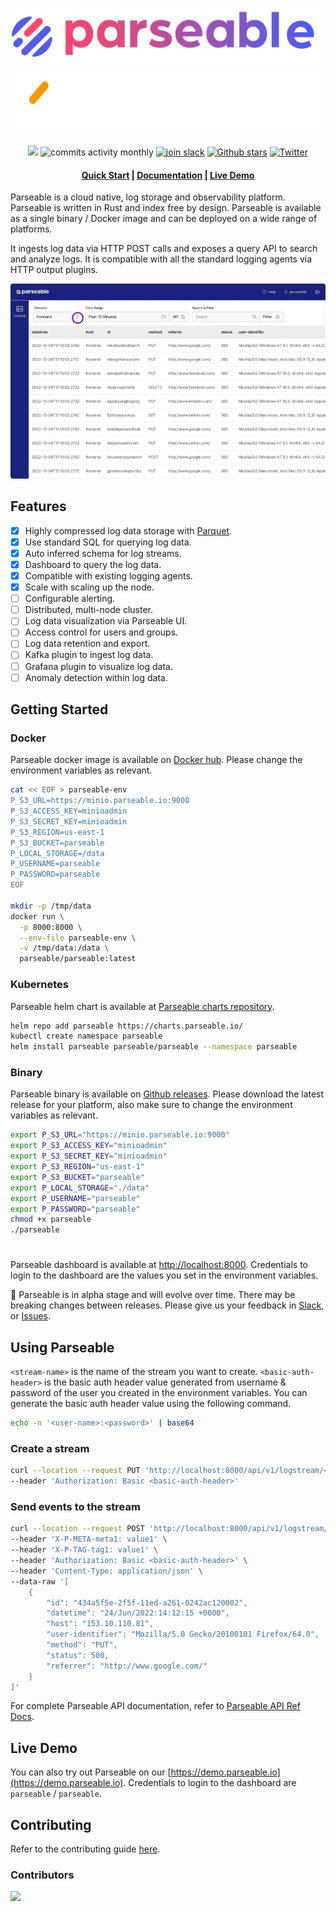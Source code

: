 <p align="center">
  <span">
    <img src="https://raw.githubusercontent.com/parseablehq/.github/main/images/logo.svg#gh-light-mode-only" alt="Parseable" width="500" height="100" />
    <img src="https://raw.githubusercontent.com/parseablehq/.github/main/images/logo-dark.png#gh-dark-mode-only" alt="Parseable" width="500" height="100" />
  </a> 
</p>

<p align="center">
  <a href="https://fossunited.org/" target="_blank"><img src="http://fossunited.org/files/fossunited-badge.svg"></a>
  <img src="https://img.shields.io/github/commit-activity/m/parseablehq/parseable" alt="commits activity monthly">
  <a href="https://launchpass.com/parseable" target="_blank"><img src="https://img.shields.io/badge/join%20slack-parseable-brightgreen.svg" alt="join slack"></a>
  <a href="https://github.com/parseablehq/parseable/stargazers" target="_blank"><img src="https://img.shields.io/github/stars/parseablehq/parseable?style=social" alt="Github stars"></a>
  <a href="https://twitter.com/parseableio" target="_blank"><img src="https://img.shields.io/twitter/follow/parseableio" alt="Twitter"></a>
</p>

<h4 align="center">
  <a href="https://www.parseable.io/docs/quick-start" target="_blank">Quick Start</a> |
  <a href="https://www.parseable.io/docs/introduction" target="_blank">Documentation</a> |
  <a href="https://demo.parseable.io" target="_blank">Live Demo</a>
  <br>
</h4>

Parseable is a cloud native, log storage and observability platform. Parseable is written in Rust and index free by design. Parseable is available as a single binary / Docker image and can be deployed on a wide range of platforms.

It ingests log data via HTTP POST calls and exposes a query API to search and analyze logs. It is compatible with all the standard logging agents via HTTP output plugins.

<img src="https://raw.githubusercontent.com/parseablehq/.github/main/images/console.gif" />

## Features

- [x] Highly compressed log data storage with [Parquet](https://parquet.apache.org).
- [x] Use standard SQL for querying log data.
- [x] Auto inferred schema for log streams.
- [x] Dashboard to query the log data.
- [x] Compatible with existing logging agents.
- [x] Scale with scaling up the node.
- [ ] Configurable alerting.
- [ ] Distributed, multi-node cluster.
- [ ] Log data visualization via Parseable UI.
- [ ] Access control for users and groups.
- [ ] Log data retention and export.
- [ ] Kafka plugin to ingest log data.
- [ ] Grafana plugin to visualize log data.
- [ ] Anomaly detection within log data.

## Getting Started

### Docker
Parseable docker image is available on [Docker hub](https://hub.docker.com/r/parseable/parseable). Please change the environment variables as relevant. 

```sh
cat << EOF > parseable-env
P_S3_URL=https://minio.parseable.io:9000
P_S3_ACCESS_KEY=minioadmin
P_S3_SECRET_KEY=minioadmin
P_S3_REGION=us-east-1
P_S3_BUCKET=parseable
P_LOCAL_STORAGE=/data
P_USERNAME=parseable
P_PASSWORD=parseable
EOF

mkdir -p /tmp/data
docker run \
  -p 8000:8000 \
  --env-file parseable-env \
  -v /tmp/data:/data \
  parseable/parseable:latest
```

### Kubernetes
Parseable helm chart is available at [Parseable charts repository](https://charts.parseable.io/). 

```sh
helm repo add parseable https://charts.parseable.io/
kubectl create namespace parseable
helm install parseable parseable/parseable --namespace parseable
```

### Binary
Parseable binary is available on [Github releases](https://github.com/parseablehq/parseable/releases). Please download the latest release for your platform, also make sure to change the environment variables as relevant. 

```sh
export P_S3_URL="https://minio.parseable.io:9000"
export P_S3_ACCESS_KEY="minioadmin"
export P_S3_SECRET_KEY="minioadmin"
export P_S3_REGION="us-east-1"
export P_S3_BUCKET="parseable"
export P_LOCAL_STORAGE="./data"
export P_USERNAME="parseable"
export P_PASSWORD="parseable"
chmod +x parseable
./parseable
```

<h1></h1>

Parseable dashboard is available at [http://localhost:8000](http://localhost:8000). Credentials to login to the dashboard are the values you set in the environment variables.

:memo: Parseable is in alpha stage and will evolve over time. There may be breaking changes between releases. Please give us your feedback in [Slack](https://launchpass.com/parseable), or [Issues](https://github.com/parseablehq/parseable/issues/new).

## Using Parseable
`<stream-name>` is the name of the stream you want to create. `<basic-auth-header>` is the basic auth header value generated from username & password of the user you created in the environment variables. You can generate the basic auth header value using the following command.

```sh
echo -n '<user-name>:<password>' | base64
```

### Create a stream

```sh
curl --location --request PUT 'http://localhost:8000/api/v1/logstream/<stream-name>' \
--header 'Authorization: Basic <basic-auth-header>'
```

### Send events to the stream

```sh
curl --location --request POST 'http://localhost:8000/api/v1/logstream/<stream-name>' \
--header 'X-P-META-meta1: value1' \
--header 'X-P-TAG-tag1: value1' \
--header 'Authorization: Basic <basic-auth-header>' \
--header 'Content-Type: application/json' \
--data-raw '[
    {
        "id": "434a5f5e-2f5f-11ed-a261-0242ac120002",
        "datetime": "24/Jun/2022:14:12:15 +0000",
        "host": "153.10.110.81", 
        "user-identifier": "Mozilla/5.0 Gecko/20100101 Firefox/64.0", 
        "method": "PUT", 
        "status": 500, 
        "referrer": "http://www.google.com/"
    }
]'
```

For complete Parseable API documentation, refer to [Parseable API Ref Docs](https://www.parseable.io/docs/api-reference).

## Live Demo 

You can also try out Parseable on our [https://demo.parseable.io](https://demo.parseable.io). Credentials to login to the dashboard are `parseable` / `parseable`.
                                                                              
## Contributing

Refer to the contributing guide [here](https://www.parseable.io/docs/contributing).

### Contributors

<a href="https://github.com/parseablehq/parseable/graphs/contributors"><img src="https://contrib.rocks/image?repo=parseablehq/parseable" /></a>
